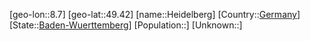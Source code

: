 ﻿---
location: [49.42,8.7]
type: City
tags:
- geo/City


SpocWebEntityId: 30831
isDeleted: false
confidential: public

---
[geo-lon::8.7]
[geo-lat::49.42]
[name::Heidelberg]
[Country::[Germany](geo/Continent/Europe/Germany.md)]
[State::[Baden-Wuerttemberg](geo/Continent/Europe/Germany/Baden-Wuerttemberg.md)]
[Population::]
[Unknown::]


